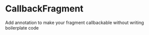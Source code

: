 # CallbackFragment
Add annotation to make your fragment callbackable without writing boilerplate code
